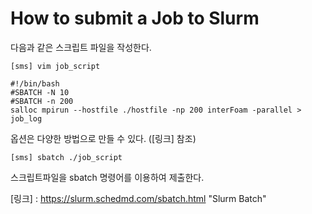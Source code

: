 # How to submit a Job to Slurm

다음과 같은 스크립트 파일을 작성한다.
```
[sms] vim job_script

#!/bin/bash
#SBATCH -N 10
#SBATCH -n 200
salloc mpirun --hostfile ./hostfile -np 200 interFoam -parallel > job_log
```
옵션은 다양한 방법으로 만들 수 있다. ([링크] 참조)

```
[sms] sbatch ./job_script
```
스크립트파일을 sbatch 명령어를 이용하여 제출한다.

[링크] : https://slurm.schedmd.com/sbatch.html "Slurm Batch"

